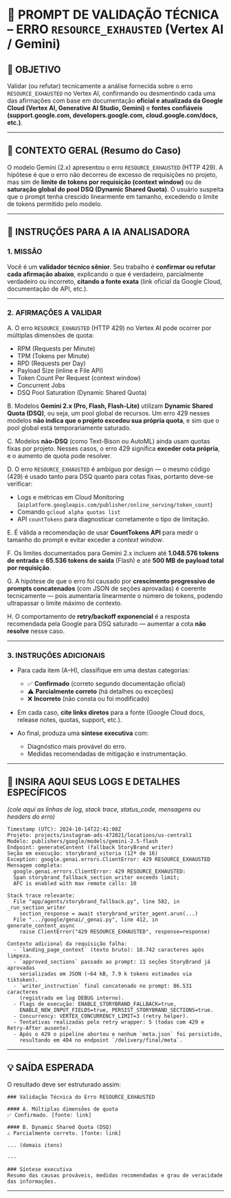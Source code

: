# 🧠 PROMPT DE VALIDAÇÃO TÉCNICA – ERRO `RESOURCE_EXHAUSTED` (Vertex AI / Gemini)

## 🎯 OBJETIVO

Validar (ou refutar) tecnicamente a análise fornecida sobre o erro `RESOURCE_EXHAUSTED` no Vertex AI, confirmando ou desmentindo cada uma das afirmações com base em documentação **oficial e atualizada da Google Cloud (Vertex AI, Generative AI Studio, Gemini)** e **fontes confiáveis (support.google.com, developers.google.com, cloud.google.com/docs, etc.)**.

---

## 🧩 CONTEXTO GERAL (Resumo do Caso)

O modelo Gemini (2.x) apresentou o erro `RESOURCE_EXHAUSTED` (HTTP 429).
A hipótese é que o erro não decorreu de excesso de requisições no projeto, mas sim de **limite de tokens por requisição (context window)** ou de **saturação global do pool DSQ (Dynamic Shared Quota)**.
O usuário suspeita que o prompt tenha crescido linearmente em tamanho, excedendo o limite de tokens permitido pelo modelo.

---

## 🧱 INSTRUÇÕES PARA A IA ANALISADORA

### 1. MISSÃO

Você é um **validador técnico sênior**.
Seu trabalho é **confirmar ou refutar cada afirmação abaixo**, explicando o que é verdadeiro, parcialmente verdadeiro ou incorreto, **citando a fonte exata** (link oficial da Google Cloud, documentação de API, etc.).

---

### 2. AFIRMAÇÕES A VALIDAR

A. O erro `RESOURCE_EXHAUSTED` (HTTP 429) no Vertex AI pode ocorrer por múltiplas dimensões de quota:

* RPM (Requests per Minute)
* TPM (Tokens per Minute)
* RPD (Requests per Day)
* Payload Size (inline e File API)
* Token Count Per Request (context window)
* Concurrent Jobs
* DSQ Pool Saturation (Dynamic Shared Quota)

B. Modelos **Gemini 2.x (Pro, Flash, Flash-Lite)** utilizam **Dynamic Shared Quota (DSQ)**, ou seja, um pool global de recursos.
Um erro 429 nesses modelos **não indica que o projeto excedeu sua própria quota**, e sim que o pool global está temporariamente saturado.

C. Modelos **não-DSQ** (como Text-Bison ou AutoML) ainda usam quotas fixas por projeto.
Nesses casos, o erro 429 significa **exceder cota própria**, e o aumento de quota pode resolver.

D. O erro `RESOURCE_EXHAUSTED` é ambíguo por design — o mesmo código (429) é usado tanto para DSQ quanto para cotas fixas, portanto deve-se verificar:

* Logs e métricas em Cloud Monitoring (`aiplatform.googleapis.com/publisher/online_serving/token_count`)
* Comando `gcloud alpha quotas list`
* API `countTokens`
  para diagnosticar corretamente o tipo de limitação.

E. É válida a recomendação de usar **CountTokens API** para medir o tamanho do prompt e evitar exceder a *context window*.

F. Os limites documentados para Gemini 2.x incluem até **1.048.576 tokens de entrada** e **65.536 tokens de saída** (Flash) e até **500 MB de payload total por requisição**.

G. A hipótese de que o erro foi causado por **crescimento progressivo de prompts concatenados** (com JSON de seções aprovadas) é coerente tecnicamente — pois aumentaria linearmente o número de tokens, podendo ultrapassar o limite máximo de contexto.

H. O comportamento de **retry/backoff exponencial** é a resposta recomendada pela Google para DSQ saturado — aumentar a cota **não resolve** nesse caso.

---

### 3. INSTRUÇÕES ADICIONAIS

* Para cada item (A–H), classifique em uma destas categorias:

  * ✅ **Confirmado** (correto segundo documentação oficial)
  * ⚠️ **Parcialmente correto** (há detalhes ou exceções)
  * ❌ **Incorreto** (não consta ou foi modificado)
* Em cada caso, **cite links diretos** para a fonte (Google Cloud docs, release notes, quotas, support, etc.).
* Ao final, produza uma **síntese executiva** com:

  * Diagnóstico mais provável do erro.
  * Medidas recomendadas de mitigação e instrumentação.

---

## 📂 INSIRA AQUI SEUS LOGS E DETALHES ESPECÍFICOS

*(cole aqui as linhas de log, stack trace, status_code, mensagens ou headers do erro)*

```
Timestamp (UTC): 2024-10-14T22:41:08Z
Projeto: projects/instagram-ads-472021/locations/us-central1
Modelo: publishers/google/models/gemini-2.5-flash
Endpoint: generateContent (fallback StoryBrand writer)
Seção em execução: storybrand_vitoria (12ª de 16)
Exception: google.genai.errors.ClientError: 429 RESOURCE_EXHAUSTED
Mensagem completa:
  google.genai.errors.ClientError: 429 RESOURCE_EXHAUSTED:
  Span storybrand_fallback_section_writer exceeds limit;
  AFC is enabled with max remote calls: 10

Stack trace relevante:
  File "app/agents/storybrand_fallback.py", line 582, in _run_section_writer
    section_response = await storybrand_writer_agent.arun(...)
  File ".../google/genai/_genai.py", line 412, in generate_content_async
    raise ClientError("429 RESOURCE_EXHAUSTED", response=response)

Contexto adicional da requisição falha:
  - `landing_page_context` (texto bruto): 18.742 caracteres após limpeza.
  - `approved_sections` passado ao prompt: 11 seções StoryBrand já aprovadas
    serializadas em JSON (~64 kB, 7.9 k tokens estimados via tiktoken).
  - `writer_instruction` final concatenado no prompt: 86.531 caracteres
    (registrado em log DEBUG interno).
  - Flags de execução: ENABLE_STORYBRAND_FALLBACK=true,
    ENABLE_NEW_INPUT_FIELDS=true, PERSIST_STORYBRAND_SECTIONS=true.
  - Concurrency: VERTEX_CONCURRENCY_LIMIT=3 (retry helper).
  - Tentativas realizadas pelo retry wrapper: 5 (todas com 429 e Retry-After ausente).
  - Após o 429 o pipeline abortou e nenhum `meta.json` foi persistido,
    resultando em 404 no endpoint `/delivery/final/meta`.
```

---

## 💡 SAÍDA ESPERADA

O resultado deve ser estruturado assim:

```
### Validação Técnica do Erro RESOURCE_EXHAUSTED

#### A. Múltiplas dimensões de quota
✅ Confirmado. [fonte: link]

#### B. Dynamic Shared Quota (DSQ)
⚠️ Parcialmente correto. [fonte: link]

... (demais itens)

---

### Síntese executiva
Resumo das causas prováveis, medidas recomendadas e grau de veracidade das informações.
```

---
